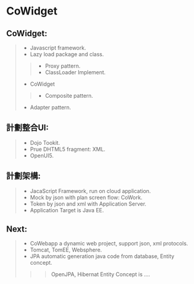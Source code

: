# CoWidget
## CoWidget:
> - Javascript framework.
> - Lazy load package and class.
> > - Proxy pattern.
> > - ClassLoader Implement.
> - CoWidget
> > - Composite pattern.
> - Adapter pattern.


## 計劃整合UI:
> - Dojo Tookit.
> - Prue DHTML5 fragment: XML.
> - OpenUI5.


## 計劃架構:
> - JacaScript Framework, run on cloud application.
> - Mock by json with plan screen flow: CoWork.
> - Token by json and xml with Application Server.
> - Application Target is Java EE.

## Next:
> - CoWebapp a dynamic web project, support json, xml protocols.
> - Tomcat, TomEE, Websphere.
> - JPA automatic generation java code from database, Entity concept.
> > > OpenJPA, Hibernat
> > > Entity Concept is ....

